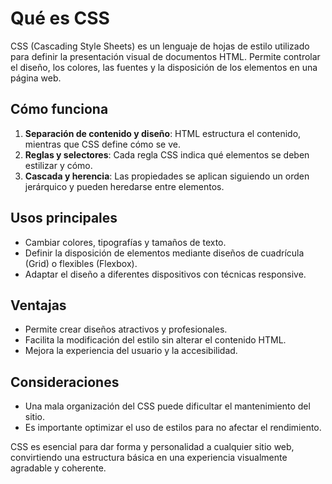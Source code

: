 # Qué es CSS

CSS (Cascading Style Sheets) es un lenguaje de hojas de estilo utilizado para definir la presentación visual de documentos HTML. Permite controlar el diseño, los colores, las fuentes y la disposición de los elementos en una página web.

## Cómo funciona
1. **Separación de contenido y diseño**: HTML estructura el contenido, mientras que CSS define cómo se ve.
2. **Reglas y selectores**: Cada regla CSS indica qué elementos se deben estilizar y cómo.
3. **Cascada y herencia**: Las propiedades se aplican siguiendo un orden jerárquico y pueden heredarse entre elementos.

## Usos principales
- Cambiar colores, tipografías y tamaños de texto.
- Definir la disposición de elementos mediante diseños de cuadrícula (Grid) o flexibles (Flexbox).
- Adaptar el diseño a diferentes dispositivos con técnicas responsive.

## Ventajas
- Permite crear diseños atractivos y profesionales.
- Facilita la modificación del estilo sin alterar el contenido HTML.
- Mejora la experiencia del usuario y la accesibilidad.

## Consideraciones
- Una mala organización del CSS puede dificultar el mantenimiento del sitio.
- Es importante optimizar el uso de estilos para no afectar el rendimiento.

CSS es esencial para dar forma y personalidad a cualquier sitio web, convirtiendo una estructura básica en una experiencia visualmente agradable y coherente.

